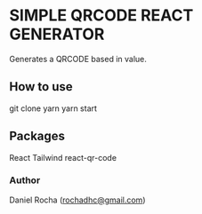 # SIMPLE QRCODE REACT GENERATOR

Generates a QRCODE based in value.

## How to use

git clone
yarn
yarn start

## Packages

React
Tailwind
react-qr-code

### Author

Daniel Rocha (rochadhc@gmail.com)
